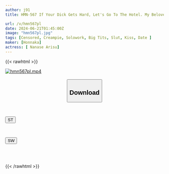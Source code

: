 ```yaml
---
author: j91
title: HMN-567 If Your Dick Gets Hard, Let's Go To The Hotel. My Beloved Girlfriend Is Off Work, But A Girl Who Wants To Be My Sex Friend Invites Me Out On An Outdoor Date, And When I Get An Erection, I Lose The Love Hotel Game And End Up Cumming Inside Her Over And Over Again. Nanase Alice

url: /v/hmn567pl
date: 2024-06-21T01:45:00Z
image: "hmn567pl.jpg"
tags: [Censored, Creampie, Solowork, Big Tits, Slut, Kiss, Date	]
maker: [Honnaka]
actress: [ Nanase Arisu]
---
```



{{< rawhtml >}}

<div class="video" data-videoid="08DZXOZ21esZKv">
    <a href="javascript:;">
        <img src="/v/hmn567pl/hmn567pl.jpg" width="WIDTH" height="HEIGHT" alt="hmn567pl.mp4" loading="lazy">
    </a>
</div>

<script type="text/javascript" src="https://j91.asia/asset/on-demand-st.js"></script>

<br>
  <link rel="stylesheet" href="https://j91.asia/asset/bs5.css">
  
  <center>
  <button class="btn btn-primary" type="button" data-bs-toggle="collapse" data-bs-target=".multi-collapse" aria-expanded="false" aria-controls="multiCollapseExample1 multiCollapseExample2"><h2>Download</h2></button></center>
</p>
<div class="row">
  <div class="col">
    <div class="collapse multi-collapse" id="multiCollapseExample1">
      <div class="card card-body">
	      	      <br>
<div class="buttons">  
<p><a href="/v/hmn567pl/st.html" target="_blank"><button class="btn-hover color-3"><i class="fa fa-download"></i> ST</button></a></p></div>
    </div>
  </div>
</div>
  <div class="col">
    <div class="collapse multi-collapse" id="multiCollapseExample2">
      <div class="card card-body">
	      <br>
<div class="buttons">
<p><a href="/v/hmn567pl/sw.html" target="_blank"><button class="btn-hover color-2"><i class="fa fa-download"></i> SW</button></a></p></div>
<br><br>
      </div>
    </div>
  </div>
</div>

{{< /rawhtml >}}